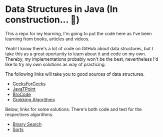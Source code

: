 # Data Structures in Java (In construction... 🚧)

This a repo for my learning, I'm going to put the code here as I've been learning from books, articles and videos.

Yeah! I know there's a lot of code on GitHub about data structures, but I take this as a great oportunity to learn about it and code on my own. 
Thereby, my implementations probably won't be the best, nevertheless I'd like to try my own solutions as way of practicing.

The following links will take you to good sources of data structures.

- [GeeksForGeeks](https://www.geeksforgeeks.org/data-structures)
- [JavaTPoint](https://www.javatpoint.com/data-structure-tutorial)
- [BroCode](https://www.youtube.com/watch?v=xX5iOYCJmBI&list=PLZPZq0r_RZON1eaqfafTnEexRzuHbfZX8)
- [Grokking Algorithms](https://www.amazon.com/Grokking-Algorithms-illustrated-programmers-curious/dp/1617292230)

Below, links for some solutions.
There's both code and test for the respectives algorithms.

- [Binary Search](https://github.com/vieirajunior-90/DataStructures/tree/main/src/main/java/binarysearch)
- [Sorts](https://github.com/vieirajunior-90/DataStructures/tree/main/src/main/java/sorts)
